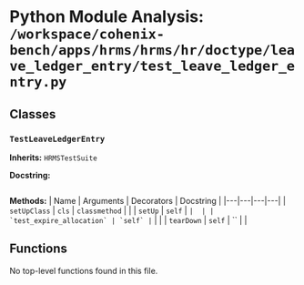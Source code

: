 # Python Module Analysis: `/workspace/cohenix-bench/apps/hrms/hrms/hr/doctype/leave_ledger_entry/test_leave_ledger_entry.py`

## Classes

### `TestLeaveLedgerEntry`
**Inherits:** `HRMSTestSuite`


**Docstring:**
```

```

**Methods:**
| Name | Arguments | Decorators | Docstring |
|---|---|---|---|
| `setUpClass` | `cls` | `classmethod` |  |
| `setUp` | `self` | `` |  |
| `test_expire_allocation` | `self` | `` |  |
| `tearDown` | `self` | `` |  |





## Functions

No top-level functions found in this file.
